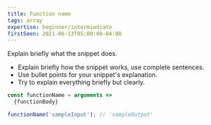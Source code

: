 ```yaml
---
title: Function name
tags: array
expertise: beginner/intermiediate
firstSeen: 2021-06-13T05:00:00-04:00
---
```


Explain briefly what the snippet does.

- Explain briefly how the snippet works, use complete sentences.
- Use bullet points for your snippet's explanation.
- Try to explain everything briefly but clearly.

```js
const functionName = arguments =>
  {functionBody}
```

```js
functionName('sampleInput'); // 'sampleOutput'
```
